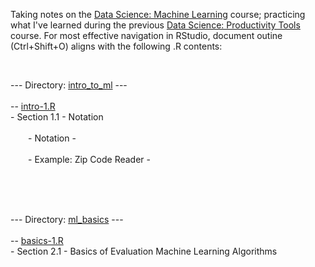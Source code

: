 <p>Taking notes on the <a href="https://www.edx.org/course/data-science-machine-learning">Data Science: Machine Learning</a> course; practicing what I've learned during the previous <a href="https://www.edx.org/course/data-science-productivity-tools">Data Science: Productivity Tools</a> course. For most effective navigation in RStudio, document outine (Ctrl+Shift+O) aligns with the following .R contents:<br></p>
<br>
<p>--- Directory: <a href="">intro_to_ml</a> ---<br>
<br>
-- <a href="">intro-1.R</a><br>
- Section 1.1 - Notation<br>
<br>
&emsp;&emsp;- Notation - <br>
&emsp;&emsp;<br>
&emsp;&emsp;- Example: Zip Code Reader - <br>
&emsp;&emsp;<br></p>
<p><br>
<br></p>
<p>--- Directory: <a href="">ml_basics</a> ---<br>
<br>
-- <a href="">basics-1.R</a><br>
- Section 2.1 - Basics of Evaluation Machine Learning Algorithms<br>
